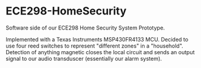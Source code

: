 # ECE298-HomeSecurity
Software side of our ECE298 Home Security System Prototype. 

Implemented with a Texas Instruments MSP430FR4133 MCU. Decided to use four reed switches to represent "different zones" in a "household".
Detection of anything magnetic closes the local circuit and sends an output signal to our audio transduscer (essentially our alarm system).

